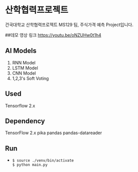 # 산학협력프로젝트
건국대학교 산학협력프로젝트 MS129 팀, 주식가격 예측 Project입니다.

##데모 영상 링크
https://youtu.be/oNZUHw0t1h4

## AI Models
1. RNN Model
2. LSTM Model
3. CNN Model
4. 1,2,3's Soft Voting

## Used
Tensorflow 2.x

## Dependency
TensorFlow 2.x
pika
pandas
pandas-datareader

## Run
* ```shell
  $ source ./venv/bin/activate
  $ python main.py
  ```


